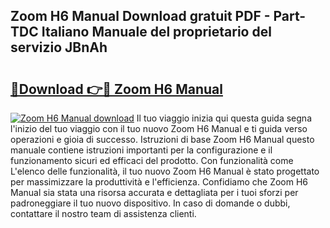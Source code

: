 ## Zoom H6 Manual Download gratuit PDF - Part-TDC Italiano Manuale del proprietario del servizio JBnAh

# <h2><a href="http://dfgqh9.blite.top/?on=Zoom+H6+Manual">🔗Download 👉🔴 Zoom H6 Manual</a></h2>

[![Zoom H6 Manual download](https://i.imgur.com/lujVjoI.png)](http://dfgqh9.blite.top/?on=Zoom+H6+Manual)
Il tuo viaggio inizia qui questa guida segna l'inizio del tuo viaggio con il tuo nuovo Zoom H6 Manual e ti guida verso operazioni e gioia di successo. Istruzioni di base Zoom H6 Manual questo manuale contiene istruzioni importanti per la configurazione e il funzionamento sicuri ed efficaci del prodotto. Con funzionalità come L'elenco delle funzionalità, il tuo nuovo Zoom H6 Manual è stato progettato per massimizzare la produttività e l'efficienza. Confidiamo che Zoom H6 Manual sia stata una risorsa accurata e dettagliata per i tuoi sforzi per padroneggiare il tuo nuovo dispositivo. In caso di domande o dubbi, contattare il nostro team di assistenza clienti.
